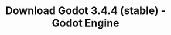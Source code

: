 ---
# Generated by /tools/generators/src/download_archive_generator !!! do not edit by hand !!!
title: 'Download Godot 3.4.4 (stable) - Godot Engine'
type: 'download/archive'
name: '3.4.4'
flavor: 'stable'
release_date: '2022-03-23T03:00:00-00:00'
release_notes: 'article/maintenance-release-godot-3-4-4/'
primaryPlatforms:
  - 'android.apk'
  - 'macos.universal'
  - 'windows.64'
  - 'linux_server.headless.64'
  - 'web'
  - 'templates'
links:
  android.apk:
    name: 'android.apk'
    title: 'Android'
    caption: 'APK Universal (ARM64 + ARMv7 + x86_64 + x86)'
    tags:
      - 'APK download'
      - 'ARM64/v7'
      - 'x86 (64 & 32 bit)'
    hosts:
      github_builds:
        regular: 'https://github.com/godotengine/godot-builds/releases/download/3.4.4-stable/Godot_v3.4.4-stable_android_editor.apk'
        mono: '#'
      github:
        regular: 'https://github.com/godotengine/godot/releases/download/3.4.4-stable/Godot_v3.4.4-stable_android_editor.apk'
        mono: '#'
  macos.universal:
    name: 'macos.universal'
    title: 'macOS'
    caption: 'Universal (x86_64 + Silício da Apple)'
    tags:
      - 'Intel/Apple Silicon'
      - '64 bit'
    hosts:
      github_builds:
        regular: 'https://github.com/godotengine/godot-builds/releases/download/3.4.4-stable/Godot_v3.4.4-stable_osx.universal.zip'
        mono: 'https://github.com/godotengine/godot-builds/releases/download/3.4.4-stable/Godot_v3.4.4-stable_mono_osx.universal.zip'
      github:
        regular: 'https://github.com/godotengine/godot/releases/download/3.4.4-stable/Godot_v3.4.4-stable_osx.universal.zip'
        mono: 'https://github.com/godotengine/godot/releases/download/3.4.4-stable/Godot_v3.4.4-stable_mono_osx.universal.zip'
  windows.64:
    name: 'windows.64'
    title: 'Windows'
    caption: 'Padrão (x86_64)'
    tags:
      - '64 bit'
    hosts:
      github_builds:
        regular: 'https://github.com/godotengine/godot-builds/releases/download/3.4.4-stable/Godot_v3.4.4-stable_win64.exe.zip'
        mono: 'https://github.com/godotengine/godot-builds/releases/download/3.4.4-stable/Godot_v3.4.4-stable_mono_win64.zip'
      github:
        regular: 'https://github.com/godotengine/godot/releases/download/3.4.4-stable/Godot_v3.4.4-stable_win64.exe.zip'
        mono: 'https://github.com/godotengine/godot/releases/download/3.4.4-stable/Godot_v3.4.4-stable_mono_win64.zip'
  linux_server.headless.64:
    name: 'linux_server.headless.64'
    title: 'Linux Server'
    caption: 'Headless (x86_64)'
    tags:
      - '64 bit'
      - 'Headless'
    hosts:
      github_builds:
        regular: 'https://github.com/godotengine/godot-builds/releases/download/3.4.4-stable/Godot_v3.4.4-stable_linux_headless.64.zip'
        mono: 'https://github.com/godotengine/godot-builds/releases/download/3.4.4-stable/Godot_v3.4.4-stable_mono_linux_headless_64.zip'
      github:
        regular: 'https://github.com/godotengine/godot/releases/download/3.4.4-stable/Godot_v3.4.4-stable_linux_headless.64.zip'
        mono: 'https://github.com/godotengine/godot/releases/download/3.4.4-stable/Godot_v3.4.4-stable_mono_linux_headless_64.zip'
  web:
    name: 'web'
    title: 'Editor Web'
    caption: ''
    tags:
      - 'Self-hosted'
      - 'Cross-platform'
    hosts:
      github_builds:
        regular: 'https://github.com/godotengine/godot-builds/releases/download/3.4.4-stable/Godot_v3.4.4-stable_web_editor.zip'
        mono: '#'
      github:
        regular: 'https://github.com/godotengine/godot/releases/download/3.4.4-stable/Godot_v3.4.4-stable_web_editor.zip'
        mono: '#'
  linux.64:
    name: 'linux.64'
    title: 'Linux'
    caption: 'Padrão (x86_64)'
    tags:
      - '64 bit'
    hosts:
      github_builds:
        regular: 'https://github.com/godotengine/godot-builds/releases/download/3.4.4-stable/Godot_v3.4.4-stable_x11.64.zip'
        mono: 'https://github.com/godotengine/godot-builds/releases/download/3.4.4-stable/Godot_v3.4.4-stable_mono_x11_64.zip'
      github:
        regular: 'https://github.com/godotengine/godot/releases/download/3.4.4-stable/Godot_v3.4.4-stable_x11.64.zip'
        mono: 'https://github.com/godotengine/godot/releases/download/3.4.4-stable/Godot_v3.4.4-stable_mono_x11_64.zip'
  linux.32:
    name: 'linux.32'
    title: 'Linux'
    caption: 'Padrão (x86)'
    tags:
      - '32 bit'
    hosts:
      github_builds:
        regular: 'https://github.com/godotengine/godot-builds/releases/download/3.4.4-stable/Godot_v3.4.4-stable_x11.32.zip'
        mono: 'https://github.com/godotengine/godot-builds/releases/download/3.4.4-stable/Godot_v3.4.4-stable_mono_x11_32.zip'
      github:
        regular: 'https://github.com/godotengine/godot/releases/download/3.4.4-stable/Godot_v3.4.4-stable_x11.32.zip'
        mono: 'https://github.com/godotengine/godot/releases/download/3.4.4-stable/Godot_v3.4.4-stable_mono_x11_32.zip'
  windows.32:
    name: 'windows.32'
    title: 'Windows'
    caption: 'Padrão (x86)'
    tags:
      - '32 bit'
    hosts:
      github_builds:
        regular: 'https://github.com/godotengine/godot-builds/releases/download/3.4.4-stable/Godot_v3.4.4-stable_win32.exe.zip'
        mono: 'https://github.com/godotengine/godot-builds/releases/download/3.4.4-stable/Godot_v3.4.4-stable_mono_win32.zip'
      github:
        regular: 'https://github.com/godotengine/godot/releases/download/3.4.4-stable/Godot_v3.4.4-stable_win32.exe.zip'
        mono: 'https://github.com/godotengine/godot/releases/download/3.4.4-stable/Godot_v3.4.4-stable_mono_win32.zip'
  linux_server.64:
    name: 'linux_server.64'
    title: 'Servidor Linux'
    caption: 'Padrão (x86_64)'
    tags:
      - '64 bit'
    hosts:
      github_builds:
        regular: 'https://github.com/godotengine/godot-builds/releases/download/3.4.4-stable/Godot_v3.4.4-stable_linux_server.64.zip'
        mono: 'https://github.com/godotengine/godot-builds/releases/download/3.4.4-stable/Godot_v3.4.4-stable_mono_linux_server_64.zip'
      github:
        regular: 'https://github.com/godotengine/godot/releases/download/3.4.4-stable/Godot_v3.4.4-stable_linux_server.64.zip'
        mono: 'https://github.com/godotengine/godot/releases/download/3.4.4-stable/Godot_v3.4.4-stable_mono_linux_server_64.zip'
  aar_library:
    name: 'aar_library'
    title: 'Biblioteca de AAR'
    caption: ''
    tags:
      - 'Android plugins'
      - 'Java'
      - 'Kotlin'
    hosts:
      github_builds:
        regular: 'https://github.com/godotengine/godot-builds/releases/download/3.4.4-stable/godot-lib.3.4.4.stable.release.aar'
        mono: 'https://github.com/godotengine/godot-builds/releases/download/3.4.4-stable/godot-lib.3.4.4.stable.mono.release.aar'
      github:
        regular: 'https://github.com/godotengine/godot/releases/download/3.4.4-stable/godot-lib.3.4.4.stable.release.aar'
        mono: 'https://github.com/godotengine/godot/releases/download/3.4.4-stable/godot-lib.3.4.4.stable.mono.release.aar'
  templates:
    name: 'templates'
    title: 'Modelos de exportação'
    caption: ''
    tags:
      - 'Utilizado para exportar os seus jogos para todas as plataformas suportadas'
    hosts:
      github_builds:
        regular: 'https://github.com/godotengine/godot-builds/releases/download/3.4.4-stable/Godot_v3.4.4-stable_export_templates.tpz'
        mono: 'https://github.com/godotengine/godot-builds/releases/download/3.4.4-stable/Godot_v3.4.4-stable_mono_export_templates.tpz'
      github:
        regular: 'https://github.com/godotengine/godot/releases/download/3.4.4-stable/Godot_v3.4.4-stable_export_templates.tpz'
        mono: 'https://github.com/godotengine/godot/releases/download/3.4.4-stable/Godot_v3.4.4-stable_mono_export_templates.tpz'
---